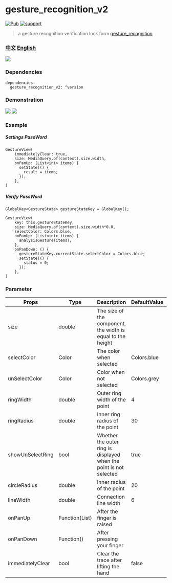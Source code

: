 # gesture_recognition_v2

[![Pub](https://img.shields.io/pub/v/gesture_recognition_v2.svg?style=flat-square)](https://pub.dartlang.org/packages/gesture_recognition_v2)
[![support](https://img.shields.io/badge/platform-flutter%7Cdart%20vm-ff69b4.svg?style=flat-square)](https://pub.dartlang.org/packages/gesture_recognition_v2)


> a gesture recognition verification lock
> form [gesture_recognition](https://pub.dev/packages/gesture_recognition)


### [中文](https://github.com/yiersanto/gesture_recognition_v2/blob/master/README_ZH.md) [English](https://github.com/yiersanto/gesture_recognition_v2/blob/master/README.md)

![](https://github.com/yiersanto/gesture_recognition_v2/blob/master/img/icon.jpeg?raw=true)

### Dependencies
```
dependencies:
  gesture_recognition_v2: ^version  
```

### Demonstration
![](https://github.com/yiersanto/gesture_recognition_v2/blob/master/img/setting.gif?raw=true)
![](https://github.com/yiersanto/gesture_recognition_v2/blob/master/img/verify.gif?raw=true)

### Example

##### Settings PassWord
```
GestureView(
	immediatelyClear: true,
	size: MediaQuery.of(context).size.width,
	onPanUp: (List<int> items) {
	  setState(() {
	    result = items;
	  });
	},
)
```

##### Verify PassWord
```
GlobalKey<GestureState> gestureStateKey = GlobalKey();

GestureView(
    key: this.gestureStateKey,
    size: MediaQuery.of(context).size.width*0.8,
    selectColor: Colors.blue,
    onPanUp: (List<int> items) {
      analysisGesture(items);
    },
    onPanDown: () {
      gestureStateKey.currentState.selectColor = Colors.blue;
      setState(() {
        status = 0;
      });
    },
)
```

### Parameter

| Props | Type | Description | DefaultValue| isRequired |
| ------ | ----------- | ----------- | ----------- | ---- |
| size| double | The size of the component, the width is equal to the height | | true |
| selectColor | Color | The color when selected | Colors.blue | false |
| unSelectColor | Color| Color when not selected |Colors.grey| false  |
| ringWidth | double | Outer ring width of the point| 4 | false |,
| ringRadius | double | Inner ring radius of the point | 30 | false |,
| showUnSelectRing | bool | Whether the outer ring is displayed when the point is not selected | true | false |,
| circleRadius | double | Inner radius of the point |20| false |,
| lineWidth | double | Connection line width | 6 | false |
| onPanUp | Function(List<int>) | After the finger is raised |  | false |
| onPanDown | Function() | After pressing your finger | | false |
| immediatelyClear | bool | Clear the trace after lifting the hand | false| false|